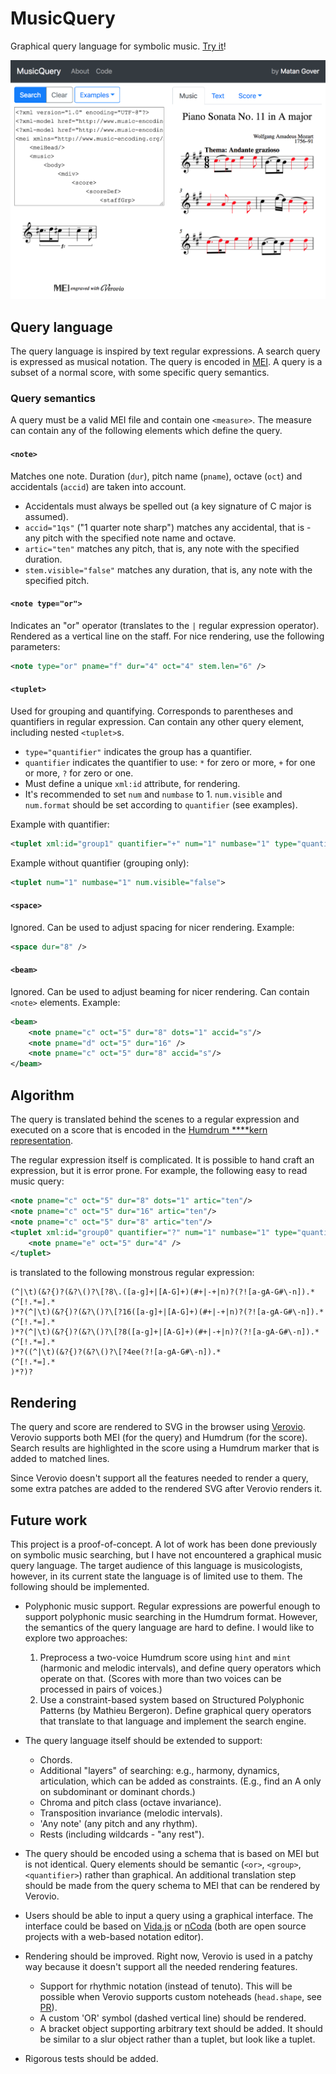 # MusicQuery
Graphical query language for symbolic music. [Try it](http://www.matangover.com/musicquery)!

![MusicQuery screenshot](/screenshot.png?raw=true)

## Query language
The query language is inspired by text regular expressions. A search query is expressed as musical notation.
The query is encoded in [MEI](http://music-encoding.org/). A query is a subset of a normal score, with some specific query semantics.
### Query semantics
A query must be a valid MEI file and contain one `<measure>`. The measure can contain any of the following elements which define the query.

#### `<note>`
Matches one note. Duration (`dur`), pitch name (`pname`), octave (`oct`) and accidentals (`accid`) are taken into account.
* Accidentals must always be spelled out (a key signature of C major is assumed).
* `accid="1qs"` ("1 quarter note sharp") matches any accidental, that is - any pitch with the specified note name and octave.
* `artic="ten"` matches any pitch, that is, any note with the specified duration.
* `stem.visible="false"` matches any duration, that is, any note with the specified pitch.

#### `<note type="or">`
Indicates an "or" operator (translates to the `|` regular expression operator). Rendered as a vertical line on the staff.
For nice rendering, use the following parameters:
```xml
<note type="or" pname="f" dur="4" oct="4" stem.len="6" />
```

#### `<tuplet>`
Used for grouping and quantifying. Corresponds to parentheses and quantifiers in regular expression. Can contain any other query element, including nested `<tuplet>`s.

* `type="quantifier"` indicates the group has a quantifier.
* `quantifier` indicates the quantifier to use: `*` for zero or more, `+` for one or more, `?` for zero or one.
* Must define a unique `xml:id` attribute, for rendering.
* It's recommended to set `num` and `numbase` to 1. `num.visible` and `num.format` should be set according to `quantifier` (see examples).

Example with quantifier:
```xml
<tuplet xml:id="group1" quantifier="+" num="1" numbase="1" type="quantifier" num.visible="true" num.format="ratio">
```
Example without quantifier (grouping only):
```xml
<tuplet num="1" numbase="1" num.visible="false">
```

#### `<space>`
Ignored. Can be used to adjust spacing for nicer rendering.
Example:
```xml
<space dur="8" />
```

#### `<beam>`
Ignored. Can be used to adjust beaming for nicer rendering. Can contain `<note>` elements.
Example:
```xml
<beam>
    <note pname="c" oct="5" dur="8" dots="1" accid="s"/>
    <note pname="d" oct="5" dur="16" />
    <note pname="c" oct="5" dur="8" accid="s"/>
</beam>
```

## Algorithm
The query is translated behind the scenes to a regular expression and executed on a score that is encoded in the [Humdrum ****kern representation](https://musiccog.ohio-state.edu/Humdrum/representations/kern.html).

The regular expression itself is complicated. It is possible to hand craft an expression, but it is error prone. For example, the following easy to read music query:
```xml
<note pname="c" oct="5" dur="8" dots="1" artic="ten"/>
<note pname="c" oct="5" dur="16" artic="ten"/>
<note pname="c" oct="5" dur="8" artic="ten"/>
<tuplet xml:id="group0" quantifier="?" num="1" numbase="1" type="quantifier" num.visible="true" num.format="ratio" bracket.visible="false">
    <note pname="e" oct="5" dur="4" />
</tuplet>
```

is translated to the following monstrous regular expression:
```
(^|\t)(&?{)?(&?\()?\[?8\.([a-g]+|[A-G]+)(#+|-+|n)?(?![a-gA-G#\-n]).*
(^[!.*=].*
)*?(^|\t)(&?{)?(&?\()?\[?16([a-g]+|[A-G]+)(#+|-+|n)?(?![a-gA-G#\-n]).*
(^[!.*=].*
)*?(^|\t)(&?{)?(&?\()?\[?8([a-g]+|[A-G]+)(#+|-+|n)?(?![a-gA-G#\-n]).*
(^[!.*=].*
)*?((^|\t)(&?{)?(&?\()?\[?4ee(?![a-gA-G#\-n]).*
(^[!.*=].*
)*?)?
```

## Rendering
The query and score are rendered to SVG in the browser using [Verovio](http://www.verovio.org/). Verovio supports both MEI (for the query) and Humdrum (for the score). Search results are highlighted in the score using a Humdrum marker that is added to matched lines.

Since Verovio doesn't support all the features needed to render a query, some extra patches are added to the rendered SVG after Verovio renders it.


## Future work
This project is a proof-of-concept. A lot of work has been done previously on symbolic music searching, but I have not encountered a graphical music query language. The target audience of this language is musicologists, however, in its current state the language is of limited use to them. The following should be implemented.

* Polyphonic music support. Regular expressions are powerful enough to support polyphonic music searching in the Humdrum format. However, the semantics of the query language are hard to define. I would like to explore two approaches:
  1. Preprocess a two-voice Humdrum score using `hint` and `mint` (harmonic and melodic intervals), and define query operators which operate on that. (Scores with more than two voices can be processed in pairs of voices.)
  2. Use a constraint-based system based on Structured Polyphonic Patterns (by Mathieu Bergeron). Define graphical query operators that translate to that language and implement the search engine.


* The query language itself should be extended to support:
  - Chords.
  - Additional "layers" of searching: e.g., harmony, dynamics, articulation, which can be added as constraints. (E.g., find an A only on subdominant or dominant chords.)
  - Chroma and pitch class (octave invariance).
  - Transposition invariance (melodic intervals).
  - 'Any note' (any pitch and any rhythm).
  - Rests (including wildcards - "any rest").


* The query should be encoded using a schema that is based on MEI but is not identical. Query elements should be semantic (`<or>`, `<group>`, `<quantifier>`) rather than graphical. An additional translation step should be made from the query schema to MEI that can be rendered by Verovio.


* Users should be able to input a query using a graphical interface. The interface could be based on [Vida.js](https://github.com/DDMAL/vida.js) or [nCoda](https://ncodamusic.org/) (both are open source projects with a web-based notation editor).


* Rendering should be improved. Right now, Verovio is used in a patchy way because it doesn't support all the needed rendering features.
   - Support for rhythmic notation (instead of tenuto). This will be possible when Verovio supports custom noteheads (`head.shape`, see [PR](https://github.com/rism-ch/verovio/pull/460)).
   - A custom 'OR' symbol (dashed vertical line) should be rendered.
   - A bracket object supporting arbitrary text should be added. It should be similar to a slur object rather than a tuplet, but look like a tuplet.


* Rigorous tests should be added.
